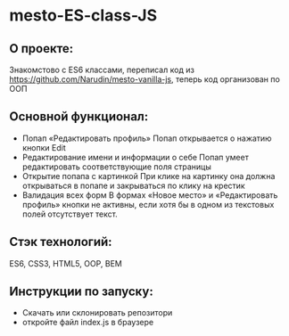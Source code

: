 # **mesto-ES-class-JS**

## О проекте:
Знакомстово с ES6 классами, переписал код из https://github.com/Narudin/mesto-vanilla-js, теперь код организован по ООП

## Основной функционал:
- Попап «Редактировать профиль»
Попап открывается о нажатию кнопки Edit
- Редактирование имени и информации о себе
Попап умеет редактировать соответствующие поля страницы
- Открытие попапа с картинкой
При клике на картинку она должна открываться в попапе и закрываться по клику на крестик
- Валидация всех форм
В формах «Новое место» и «Редактировать профиль» кнопки не активны, если хотя бы в одном из текстовых полей отсутствует текст. 

## Стэк технологий:
ES6, CSS3, HTML5, OOP, BEM

## Инструкции по запуску:
- Скачать или склонировать репозитори
- откройте файл index.js в браузере


